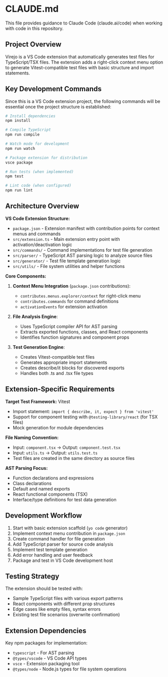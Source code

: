# CLAUDE.md

This file provides guidance to Claude Code (claude.ai/code) when working with code in this repository.

## Project Overview

Virejo is a VS Code extension that automatically generates test files for TypeScript/TSX files. The extension adds a right-click context menu option to generate Vitest-compatible test files with basic structure and import statements.

## Key Development Commands

Since this is a VS Code extension project, the following commands will be essential once the project structure is established:

```bash
# Install dependencies
npm install

# Compile TypeScript
npm run compile

# Watch mode for development
npm run watch

# Package extension for distribution
vsce package

# Run tests (when implemented)
npm test

# Lint code (when configured)
npm run lint
```

## Architecture Overview

**VS Code Extension Structure:**
- `package.json` - Extension manifest with contribution points for context menus and commands
- `src/extension.ts` - Main extension entry point with activation/deactivation logic
- `src/commands/` - Command implementations for test file generation
- `src/parser/` - TypeScript AST parsing logic to analyze source files
- `src/generator/` - Test file template generation logic
- `src/utils/` - File system utilities and helper functions

**Core Components:**

1. **Context Menu Integration** (`package.json` contributions):
   - `contributes.menus.explorer/context` for right-click menu
   - `contributes.commands` for command definitions
   - `activationEvents` for extension activation

2. **File Analysis Engine**:
   - Uses TypeScript compiler API for AST parsing
   - Extracts exported functions, classes, and React components
   - Identifies function signatures and component props

3. **Test Generation Engine**:
   - Creates Vitest-compatible test files
   - Generates appropriate import statements
   - Creates describe/it blocks for discovered exports
   - Handles both .ts and .tsx file types

## Extension-Specific Requirements

**Target Test Framework:** Vitest
- Import statement: `import { describe, it, expect } from 'vitest'`
- Support for component testing with `@testing-library/react` (for TSX files)
- Mock generation for module dependencies

**File Naming Convention:**
- Input: `component.tsx` → Output: `component.test.tsx`
- Input: `utils.ts` → Output: `utils.test.ts`
- Test files are created in the same directory as source files

**AST Parsing Focus:**
- Function declarations and expressions
- Class declarations
- Default and named exports
- React functional components (TSX)
- Interface/type definitions for test data generation

## Development Workflow

1. Start with basic extension scaffold (`yo code` generator)
2. Implement context menu contribution in `package.json`
3. Create command handler for file generation
4. Add TypeScript parser for source code analysis
5. Implement test template generation
6. Add error handling and user feedback
7. Package and test in VS Code development host

## Testing Strategy

The extension should be tested with:
- Sample TypeScript files with various export patterns
- React components with different prop structures
- Edge cases like empty files, syntax errors
- Existing test file scenarios (overwrite confirmation)

## Extension Dependencies

Key npm packages for implementation:
- `typescript` - For AST parsing
- `@types/vscode` - VS Code API types
- `vsce` - Extension packaging tool
- `@types/node` - Node.js types for file system operations